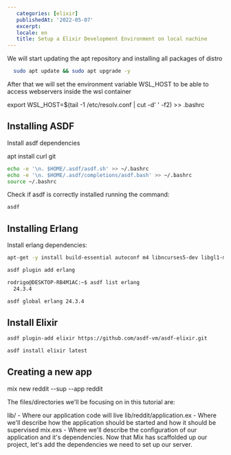 ```yaml
---
   categories: [elixir]
   publishedAt: '2022-05-07'
   excerpt:
   locale: en
   title: Setup a Elixir Development Environment on local nachine
---
```


We will start updating the apt repository and installing all packages of distro


```bash
  sudo apt update && sudo apt upgrade -y
```

After that we will set the environment variable WSL_HOST to be able to access webservers inside the wsl container

export WSL_HOST=$(tail -1 /etc/resolv.conf | cut -d' ' -f2) >> .bashrc

## Installing ASDF

Install asdf dependencies

apt install curl git


```bash
echo -e '\n. $HOME/.asdf/asdf.sh' >> ~/.bashrc
echo -e '\n. $HOME/.asdf/completions/asdf.bash' >> ~/.bashrc
source ~/.bashrc
```

Check if asdf is correctly installed running the command:

```bash
asdf
```

## Installing Erlang

Install erlang dependencies:

```bash
apt-get -y install build-essential autoconf m4 libncurses5-dev libgl1-mesa-dev libglu1-mesa-dev libpng-dev libssh-dev unixodbc-dev xsltproc fop
```



```bash
asdf plugin add erlang
```

```bash
rodrigo@DESKTOP-RB4M1AC:~$ asdf list erlang
  24.3.4
```

```bash
asdf global erlang 24.3.4
```


## Install Elixir

```bash
asdf plugin-add elixir https://github.com/asdf-vm/asdf-elixir.git
```

```bash
asdf install elixir latest
```

## Creating a new app

mix new reddit --sup --app reddit


The files/directories we'll be focusing on in this tutorial are:

lib/ - Where our application code will live
lib/reddit/application.ex - Where we'll describe how the application should be started and how it should be supervised
mix.exs - Where we'll describe the configuration of our application and it's dependencies. Now that Mix has scaffolded up our project, let's add the dependencies we need to set up our server.
